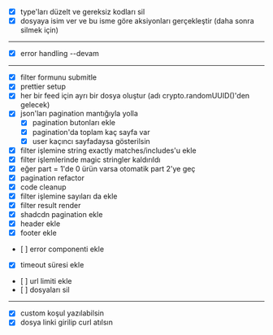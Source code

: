 - [x] type'ları düzelt ve gereksiz kodları sil
- [x] dosyaya isim ver ve bu isme göre aksiyonları gerçekleştir (daha sonra silmek için)

---

- [x] error handling --devam

---

- [x] filter formunu submitle
- [x] prettier setup
- [x] her bir feed için ayrı bir dosya oluştur (adı crypto.randomUUID()'den gelecek)
- [x] json'ları pagination mantığıyla yolla
    - [x] pagination butonları ekle
    - [x] pagination'da toplam kaç sayfa var
    - [x] user kaçıncı sayfadaysa gösterilsin
- [x] filter işlemine string exactly matches/includes'u ekle
- [x] filter işlemlerinde magic stringler kaldırıldı
- [x] eğer part = 1'de 0 ürün varsa otomatik part 2'ye geç
- [x] pagination refactor
- [x] code cleanup
- [x] filter işlemine sayıları da ekle
- [x] filter result render
- [x] shadcdn pagination ekle
- [x] header ekle
- [x] footer ekle
- [ ] error componenti ekle
- [x] timeout süresi ekle
- [ ] url limiti ekle
- [ ] dosyaları sil


---

- [x] custom koşul yazılabilsin
- [x] dosya linki girilip curl atılsın
